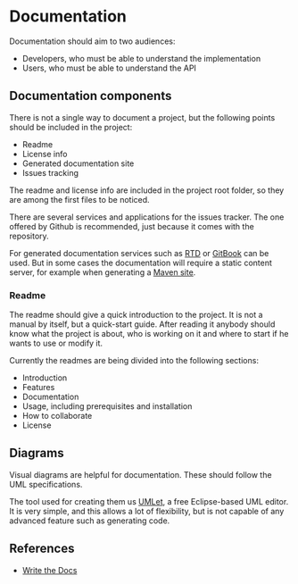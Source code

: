 # Documentation

Documentation should aim to two audiences:

* Developers, who must be able to understand the implementation
* Users, who must be able to understand the API

## Documentation components

There is not a single way to document a project, but the following points should be included in the project:

* Readme
* License info
* Generated documentation site
* Issues tracking

The readme and license info are included in the project root folder, so they are among the first files to be noticed.

There are several services and applications for the issues tracker. The one offered by Github is recommended, just because it comes with the repository.

For generated documentation services such as [RTD][rtd] or [GitBook][gitbook] can be used. But in some cases the documentation will require a static content server, for example when generating a [Maven site][maven_site].

### Readme

The readme should give a quick introduction to the project. It is not a manual by itself, but a quick-start guide. After reading it anybody should know what the project is about, who is working on it and where to start if he wants to use or modify it.

Currently the readmes are being divided into the following sections:

* Introduction
* Features
* Documentation
* Usage, including prerequisites and installation
* How to collaborate
* License

## Diagrams

Visual diagrams are helpful for documentation. These should follow the UML specifications.

The tool used for creating them us [UMLet][umlet], a free Eclipse-based UML editor. It is very simple, and this allows a lot of flexibility, but is not capable of any advanced feature such as generating code.

## References

* [Write the Docs][write_the_docs]

[gitbook]: https://www.gitbook.com
[maven_site]: https://maven.apache.org/plugins/maven-site-plugin/
[rtd]: https://readthedocs.org/
[umlet]: http://www.umlet.com/
[write_the_docs]: http://www.writethedocs.org/guide/